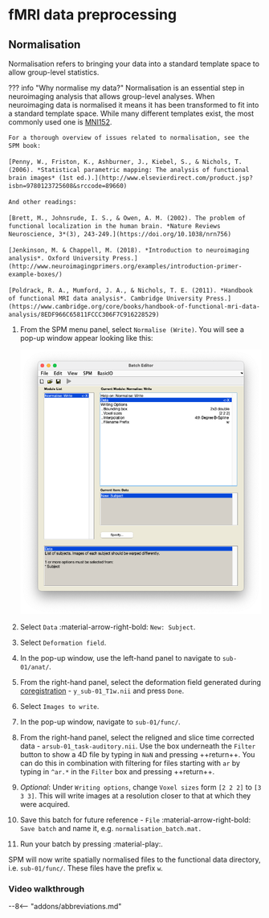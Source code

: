 # fMRI data preprocessing

## Normalisation

Normalisation refers to bringing your data into a standard template space to allow group-level statistics. 

??? info "Why normalise my data?" 
    Normalisation is an essential step in neuroimaging analysis that allows group-level analyses. When neuroimaging data is normalised it means it has been transformed to fit into a standard template space. While many different templates exist, the most commonly used one is [MNI152](https://mcin.ca/research/neuroimaging-methods/atlases/). 

    For a thorough overview of issues related to normalisation, see the SPM book:

    [Penny, W., Friston, K., Ashburner, J., Kiebel, S., & Nichols, T. (2006). *Statistical parametric mapping: The analysis of functional brain images* (1st ed.).](http://www.elsevierdirect.com/product.jsp?isbn=9780123725608&srccode=89660)

    And other readings:

    [Brett, M., Johnsrude, I. S., & Owen, A. M. (2002). The problem of functional localization in the human brain. *Nature Reviews Neuroscience, 3*(3), 243-249.](https://doi.org/10.1038/nrn756)

    [Jenkinson, M. & Chappell, M. (2018). *Introduction to neuroimaging analysis*. Oxford University Press.](http://www.neuroimagingprimers.org/examples/introduction-primer-example-boxes/)

    [Poldrack, R. A., Mumford, J. A., & Nichols, T. E. (2011). *Handbook of functional MRI data analysis*. Cambridge University Press.](https://www.cambridge.org/core/books/handbook-of-functional-mri-data-analysis/8EDF966C65811FCCC306F7C916228529)

1. From the SPM menu panel, select `Normalise (Write)`. You will see a pop-up window appear looking like this:

    ![](../../assets/figures/normalisation_batch.png)

2. Select `Data` :material-arrow-right-bold: `New: Subject`.
3. Select `Deformation field`.
4. In the pop-up window, use the left-hand panel to navigate to `sub-01/anat/`. 
4. From the right-hand panel, select the deformation field generated during [coregistration](./coregistration.md) - `y_sub-01_T1w.nii` and press `Done`.
5. Select `Images to write`.
6. In the pop-up window, navigate to `sub-01/func/`. 
7. From the right-hand panel, select the religned and slice time corrected data - `arsub-01_task-auditory.nii`. Use the box underneath the `Filter` button to show a 4D file by typing in `NaN` and pressing ++return++. You can do this in combination with filtering for files starting with `ar` by typing in `^ar.*` in the `Filter` box and pressing ++return++. 
8. *Optional*: Under `Writing options`, change `Voxel sizes` form `[2 2 2]` to `[3 3 3]`. This will write images at a resolution closer to that at which they were acquired.
9. Save this batch for future reference - `File` :material-arrow-right-bold: `Save batch` and name it, e.g. `normalisation_batch.mat.`
10. Run your batch by pressing :material-play:.

SPM will now write spatially normalised files to the functional data directory, i.e. `sub-01/func/`. These files have the prefix `w`.

### Video walkthrough

--8<-- "addons/abbreviations.md"